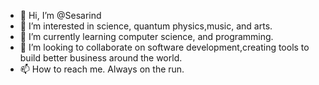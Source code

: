 - 👋 Hi, I’m @Sesarind
- 👀 I’m interested in science, quantum physics,music, and arts.
- 🌱 I’m currently learning computer science, and programming.
- 💞️ I’m looking to collaborate on software development,creating tools to build better business around the world. 
- 📫 How to reach me. Always on the run.

<!---
Sesarind/Sesarind is a ✨ special ✨ repository because its `README.md` (this file) appears on your GitHub profile.
You can click the Preview link to take a look at your changes.
--->
